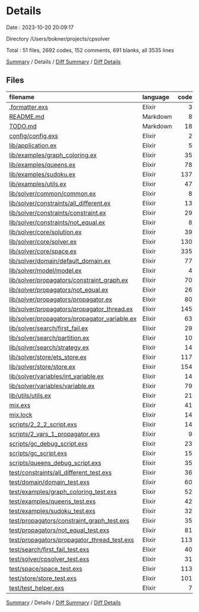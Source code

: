 # Details

Date : 2023-10-20 20:09:17

Directory /Users/bokner/projects/cpsolver

Total : 51 files,  2692 codes, 152 comments, 691 blanks, all 3535 lines

[Summary](results.md) / Details / [Diff Summary](diff.md) / [Diff Details](diff-details.md)

## Files
| filename | language | code | comment | blank | total |
| :--- | :--- | ---: | ---: | ---: | ---: |
| [.formatter.exs](/.formatter.exs) | Elixir | 3 | 1 | 1 | 5 |
| [README.md](/README.md) | Markdown | 8 | 0 | 3 | 11 |
| [TODO.md](/TODO.md) | Markdown | 18 | 0 | 3 | 21 |
| [config/config.exs](/config/config.exs) | Elixir | 2 | 0 | 2 | 4 |
| [lib/application.ex](/lib/application.ex) | Elixir | 5 | 0 | 1 | 6 |
| [lib/examples/graph_coloring.ex](/lib/examples/graph_coloring.ex) | Elixir | 35 | 0 | 11 | 46 |
| [lib/examples/queens.ex](/lib/examples/queens.ex) | Elixir | 78 | 8 | 14 | 100 |
| [lib/examples/sudoku.ex](/lib/examples/sudoku.ex) | Elixir | 137 | 35 | 35 | 207 |
| [lib/examples/utils.ex](/lib/examples/utils.ex) | Elixir | 47 | 0 | 10 | 57 |
| [lib/solver/common/common.ex](/lib/solver/common/common.ex) | Elixir | 8 | 0 | 2 | 10 |
| [lib/solver/constraints/all_different.ex](/lib/solver/constraints/all_different.ex) | Elixir | 13 | 0 | 2 | 15 |
| [lib/solver/constraints/constraint.ex](/lib/solver/constraints/constraint.ex) | Elixir | 29 | 0 | 7 | 36 |
| [lib/solver/constraints/not_equal.ex](/lib/solver/constraints/not_equal.ex) | Elixir | 8 | 0 | 2 | 10 |
| [lib/solver/core/solution.ex](/lib/solver/core/solution.ex) | Elixir | 39 | 1 | 7 | 47 |
| [lib/solver/core/solver.ex](/lib/solver/core/solver.ex) | Elixir | 130 | 5 | 32 | 167 |
| [lib/solver/core/space.ex](/lib/solver/core/space.ex) | Elixir | 335 | 5 | 68 | 408 |
| [lib/solver/domain/default_domain.ex](/lib/solver/domain/default_domain.ex) | Elixir | 77 | 0 | 17 | 94 |
| [lib/solver/model/model.ex](/lib/solver/model/model.ex) | Elixir | 4 | 0 | 1 | 5 |
| [lib/solver/propagators/constraint_graph.ex](/lib/solver/propagators/constraint_graph.ex) | Elixir | 70 | 1 | 12 | 83 |
| [lib/solver/propagators/not_equal.ex](/lib/solver/propagators/not_equal.ex) | Elixir | 26 | 0 | 7 | 33 |
| [lib/solver/propagators/propagator.ex](/lib/solver/propagators/propagator.ex) | Elixir | 80 | 3 | 21 | 104 |
| [lib/solver/propagators/propagator_thread.ex](/lib/solver/propagators/propagator_thread.ex) | Elixir | 145 | 4 | 37 | 186 |
| [lib/solver/propagators/propagator_variable.ex](/lib/solver/propagators/propagator_variable.ex) | Elixir | 63 | 0 | 18 | 81 |
| [lib/solver/search/first_fail.ex](/lib/solver/search/first_fail.ex) | Elixir | 29 | 2 | 6 | 37 |
| [lib/solver/search/partition.ex](/lib/solver/search/partition.ex) | Elixir | 10 | 0 | 3 | 13 |
| [lib/solver/search/strategy.ex](/lib/solver/search/strategy.ex) | Elixir | 14 | 0 | 4 | 18 |
| [lib/solver/store/ets_store.ex](/lib/solver/store/ets_store.ex) | Elixir | 117 | 0 | 28 | 145 |
| [lib/solver/store/store.ex](/lib/solver/store/store.ex) | Elixir | 154 | 6 | 42 | 202 |
| [lib/solver/variables/int_variable.ex](/lib/solver/variables/int_variable.ex) | Elixir | 14 | 0 | 3 | 17 |
| [lib/solver/variables/variable.ex](/lib/solver/variables/variable.ex) | Elixir | 79 | 0 | 25 | 104 |
| [lib/utils/utils.ex](/lib/utils/utils.ex) | Elixir | 21 | 3 | 2 | 26 |
| [mix.exs](/mix.exs) | Elixir | 41 | 4 | 6 | 51 |
| [mix.lock](/mix.lock) | Elixir | 14 | 0 | 1 | 15 |
| [scripts/2_2_2_script.exs](/scripts/2_2_2_script.exs) | Elixir | 14 | 0 | 3 | 17 |
| [scripts/2_vars_1_propagator.exs](/scripts/2_vars_1_propagator.exs) | Elixir | 9 | 0 | 4 | 13 |
| [scripts/gc_debug_script.exs](/scripts/gc_debug_script.exs) | Elixir | 23 | 4 | 7 | 34 |
| [scripts/gc_script.exs](/scripts/gc_script.exs) | Elixir | 15 | 0 | 6 | 21 |
| [scripts/queens_debug_script.exs](/scripts/queens_debug_script.exs) | Elixir | 35 | 8 | 14 | 57 |
| [test/constraints/all_different_test.exs](/test/constraints/all_different_test.exs) | Elixir | 36 | 0 | 9 | 45 |
| [test/domain/domain_test.exs](/test/domain/domain_test.exs) | Elixir | 60 | 1 | 21 | 82 |
| [test/examples/graph_coloring_test.exs](/test/examples/graph_coloring_test.exs) | Elixir | 52 | 0 | 18 | 70 |
| [test/examples/queens_test.exs](/test/examples/queens_test.exs) | Elixir | 42 | 1 | 15 | 58 |
| [test/examples/sudoku_test.exs](/test/examples/sudoku_test.exs) | Elixir | 32 | 0 | 9 | 41 |
| [test/propagators/constraint_graph_test.exs](/test/propagators/constraint_graph_test.exs) | Elixir | 35 | 4 | 7 | 46 |
| [test/propagators/not_equal_test.exs](/test/propagators/not_equal_test.exs) | Elixir | 81 | 11 | 18 | 110 |
| [test/propagators/propagator_thread_test.exs](/test/propagators/propagator_thread_test.exs) | Elixir | 113 | 15 | 38 | 166 |
| [test/search/first_fail_test.exs](/test/search/first_fail_test.exs) | Elixir | 40 | 1 | 9 | 50 |
| [test/solver/cpsolver_test.exs](/test/solver/cpsolver_test.exs) | Elixir | 31 | 7 | 10 | 48 |
| [test/space/space_test.exs](/test/space/space_test.exs) | Elixir | 113 | 8 | 36 | 157 |
| [test/store/store_test.exs](/test/store/store_test.exs) | Elixir | 101 | 14 | 32 | 147 |
| [test/test_helper.exs](/test/test_helper.exs) | Elixir | 7 | 0 | 2 | 9 |

[Summary](results.md) / Details / [Diff Summary](diff.md) / [Diff Details](diff-details.md)